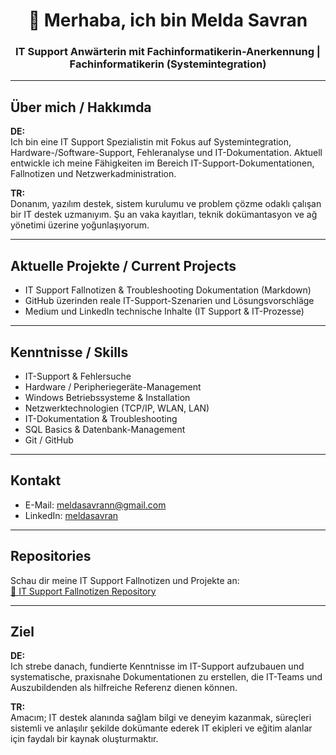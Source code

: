 

<h1 align="center">👋 Merhaba, ich bin Melda Savran</h1>

<h3 align="center">IT Support Anwärterin mit Fachinformatikerin-Anerkennung | Fachinformatikerin (Systemintegration)</h3>

---

## Über mich / Hakkımda  

**DE:**  
Ich bin eine IT Support Spezialistin mit Fokus auf Systemintegration, Hardware-/Software-Support, Fehleranalyse und IT-Dokumentation. Aktuell entwickle ich meine Fähigkeiten im Bereich IT-Support-Dokumentationen, Fallnotizen und Netzwerkadministration.  

**TR:**  
Donanım, yazılım destek, sistem kurulumu ve problem çözme odaklı çalışan bir IT destek uzmanıyım. Şu an vaka kayıtları, teknik dokümantasyon ve ağ yönetimi üzerine yoğunlaşıyorum.

---

## Aktuelle Projekte / Current Projects

- IT Support Fallnotizen & Troubleshooting Dokumentation (Markdown)  
- GitHub üzerinden reale IT-Support-Szenarien und Lösungsvorschläge  
- Medium und LinkedIn technische Inhalte (IT Support & IT-Prozesse)

---

## Kenntnisse / Skills

- IT-Support & Fehlersuche  
- Hardware / Peripheriegeräte-Management  
- Windows Betriebssysteme & Installation  
- Netzwerktechnologien (TCP/IP, WLAN, LAN)  
- IT-Dokumentation & Troubleshooting  
- SQL Basics & Datenbank-Management  
- Git / GitHub  


---

##  Kontakt

-  E-Mail: meldasavrann@gmail.com  
-  LinkedIn: [meldasavran](in/meldasavran-)

---

##  Repositories

Schau dir meine IT Support Fallnotizen und Projekte an:  
[🔗 IT Support Fallnotizen Repository](https://github.com/meldasavran/it-support-fallnotizen)

---

## Ziel

**DE:**  
Ich strebe danach, fundierte Kenntnisse im IT-Support aufzubauen und systematische, praxisnahe Dokumentationen zu erstellen, die IT-Teams und Auszubildenden als hilfreiche Referenz dienen können.

**TR:**  
Amacım; IT destek alanında sağlam bilgi ve deneyim kazanmak, süreçleri sistemli ve anlaşılır şekilde dokümante ederek IT ekipleri ve eğitim alanlar için faydalı bir kaynak oluşturmaktır.
